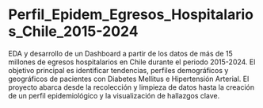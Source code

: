 # Perfil_Epidem_Egresos_Hospitalarios_Chile_2015-2024
EDA y desarrollo de un Dashboard a partir de los datos de más de 15 millones de egresos hospitalarios en Chile durante el periodo 2015-2024.
El objetivo principal es identificar tendencias, perfiles demográficos y geográficos de pacientes con Diabetes Mellitus e Hipertensión Arterial. El proyecto abarca desde la recolección y limpieza de datos hasta la creación de un perfil epidemiológico y la visualización de hallazgos clave.
